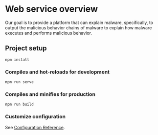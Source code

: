# Web service overview
Our goal is to provide a platform that can explain malware, specifically, to output the malicious behavior chains of malware to explain how malware executes and performs malicious behavior.

## Project setup
```
npm install
```

### Compiles and hot-reloads for development
```
npm run serve
```

### Compiles and minifies for production
```
npm run build
```

### Customize configuration
See [Configuration Reference](https://cli.vuejs.org/config/).
